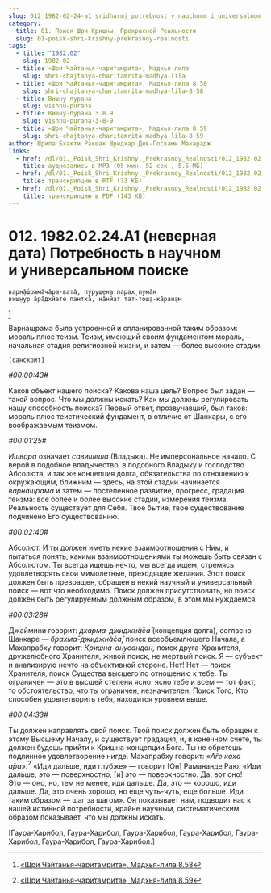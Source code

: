 ```yaml
---
slug: 012_1982-02-24-a1_sridharmj_potrebnost_v_nauchnom_i_universalnom_poiske
category:
  title: 01. Поиск Шри Кришны, Прекрасной Реальности
  slug: 01-poisk-shri-krishny-prekrasnoy-realnosti
tags:
  - title: "1982.02"
    slug: 1982-02
  - title: «Шри Чайтанья-чаритамрита», Мадхья-лила
    slug: shri-chajtanya-charitamrita-madhya-lila
  - title: «Шри Чайтанья-чаритамрита», Мадхья-лила 8.58
    slug: shri-chajtanya-charitamrita-madhya-lila-8-58
  - title: Вишну-пурана
    slug: vishnu-purana
  - title: Вишну-пурана 3.8.9
    slug: vishnu-purana-3-8-9
  - title: «Шри Чайтанья-чаритамрита», Мадхья-лила 8.59
    slug: shri-chajtanya-charitamrita-madhya-lila-8-59
author: Шрила Бхакти Ракшак Шридхар Дев-Госвами Махарадж
links:
  - href: /dl/01._Poisk_Shri_Krishny,_Prekrasnoy_Realnosti/012_1982.02.24.A1_SridharMj_Potrebnost_v_nauchnom_i_universalnom_poiske.mp3
    title: аудиозапись в MP3 (05 мин. 52 сек., 5.5 МБ)
  - href: /dl/01._Poisk_Shri_Krishny,_Prekrasnoy_Realnosti/012_1982.02.24.A1_SridharMj_Potrebnost_v_nauchnom_i_universalnom_poiske.rtf
    title: транскрипцию в RTF (73 КБ)
  - href: /dl/01._Poisk_Shri_Krishny,_Prekrasnoy_Realnosti/012_1982.02.24.А1_SridharMj_Potrebnost_v_nauchnom_i_universalnom_poiske.pdf
    title: транскрипцию в PDF (143 КБ)
---
```


# 012. 1982.02.24.А1 (неверная дата) Потребность в научном и универсальном поиске

    варн̣а̄ш́рама̄ча̄ра-вата̄, пуруш̣ен̣а парах̣ пума̄н
    виш̣н̣ур а̄ра̄дхйате пантха̄, на̄нйат тат-тош̣а-ка̄ран̣ам
[^_ftn1]

Варнашрама была устроенной и спланированной таким образом: мораль плюс теизм. Теизм, имеющий своим фундаментом мораль, — начальная стадия религиозной жизни, и затем — более высокие стадии.

    [санскрит]

*#00:00:43#*

Каков объект нашего поиска? Какова наша цель? Вопрос был задан — такой вопрос. Что мы должны искать? Как мы должны регулировать нашу способность поиска? Первый ответ, прозвучавший, был таков: мораль плюс теистический фундамент, в отличие от Шанкары, с его воображаемым теизмом.

*#00:01:25#*

*Ишвара* означает *савишеша* (Владыка). Не имперсональное начало. С верой в подобное владычество, в подобного Владыку и господство Абсолюта, и так же концепция долга, обязательства по отношению к окружающим, ближним — здесь, на этой стадии начинается *варнашрама* и затем — постепенное развитие, прогресс, градация теизма: все более и более высокие стадии, измерения теизма. Реальность существует для Себя. Твое бытие, твое существование подчинено Его существованию.

*#00:02:40#*

Абсолют. И ты должен иметь некие взаимоотношения с Ним, и пытаться понять, какими взаимоотношениями ты можешь быть связан с Абсолютом. Ты всегда ищешь нечто, мы всегда ищем, стремясь удовлетворять свои мимолетные, преходящие желания. Этот поиск должен быть превращен, обращен в некий научный и универсальный поиск — вот что необходимо. Поиск должен присутствовать, но поиск должен быть регулируемым должным образом, в этом мы нуждаемся.

*#00:03:28#*

Джаймини говорит: *дхарма-джиджн̃а̄са̄* (концепция долга), согласно Шанкаре — *брахма̄-джиджн̃а̄са̄,* поиск всеобъемлющего Начала, а Махапрабху говорит: *Кришна-анусандан,* поиск друга-Хранителя, дружелюбного Хранителя, живой поиск, не мертвый поиск. Я — субъект и анализирую нечто на объективной стороне. Нет! Нет — поиск Хранителя, поиск Существа высшего по отношению к тебе. Ты ограничен — это в высшей степени ясно: ясно тебе и всем — тот факт, то обстоятельство, что ты ограничен, незначителен. Поиск Того, Кто способен удовлетворить тебя, находится уровнем выше.

*#00:04:33#*

Ты должен направлять свой поиск. Твой поиск должен быть обращен к этому Высшему Началу, и существует градация, и, в конечном счете, ты должен будешь прийти к Кришна-концепции Бога. Ты не обретешь подлинное удовлетворение нигде. Махапрабху говорит: «*А̄ге каха а̄ра*».[^_ftn2] «Иди дальше, иди глубже» — говорит [Он] Рамананде Раю. «Иди дальше, это — поверхностно, [и] это — поверхностно. Да, вот оно! Это — оно, но, тем не менее, иди дальше. Да, это — хорошо, иди дальше. Да, это очень хорошо, но еще чуть-чуть, еще больше. Иди таким образом — шаг за шагом». Он показывает нам, подводит нас к нашей истинной потребности, крайне научным, систематическим образом показывает, что мы должны искать.

[Гаура-Харибол, Гаура-Харибол, Гаура-Харибол, Гаура-Харибол, Гаура-Харибол, Гаура-Харибол, Гаура-Харибол.]



[^_ftn1]: [«Шри Чайтанья-чаритамрита», Мадхья-лила 8.58](../notes/shri-chajtanya-charitamrita-madhya-lila/shri-chajtanya-charitamrita-madhya-lila-8-58.md)

[^_ftn2]: [«Шри Чайтанья-чаритамрита», Мадхья-лила 8.59](../notes/shri-chajtanya-charitamrita-madhya-lila/shri-chajtanya-charitamrita-madhya-lila-8-59.md)
